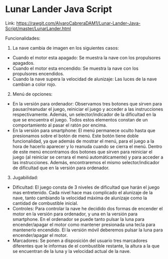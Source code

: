 # Lunar Lander Java Script

Link: https://rawgit.com/AlvaroCabreraDAM1/Lunar-Lander-Java-Script/master/LunarLander.html

Funcionalidades: 

1. La nave cambia de imagen en los siguientes casos:
 
 - Cuando el motor esta apagado: Se muestra la nave con los propulsores apagados.
 - Cuando el motor esta encendido: Se muestra la nave con los propulsores encendidos.
 - Cuando la nave supera la velocidad de alunizaje: Las luces de la nave cambian a color rojo.

2. Menú de opciones:

 - En la versión para ordenador: Observamos tres botones que sirven para pausar/reanudar el juego, reiniciar el juego y acceder a las
  instrucciones respectivamente. Además, un selector/indicador de la dificultad en la que se encuentra el juego. Todos estos elementos
  constan de un comportamiento al pasar el ratón por encima.
 - En la versión para smartphone: El menú permanece oculto hasta que presionamos sobre el botón de menú. Este botón tiene doble
  funcionalidad, ya que además de mostrar el menú, para el juego a la hora de hacerlo aparecer y lo reanuda cuando se cierra el menú. 
  Dentro de este menú encontramos dos botones que sirven para reiniciar el juego (al reiniciar se cerrara el menú automáticamente) y 
  para acceder a las instrucciones. Además, encontraremos el mismo selector/indicador de dificultad que en la versión para ordenador.
  
3. Jugabilidad:

 - Dificultad: El juego consta de 3 niveles de dificultad que harán el juego mas entretenido. Cada nivel hace mas complicado el 
  alunizaje de la nave, tanto cambiando la velocidad máxima de alunizaje como la cantidad de combustible inicial.
 - Controles: Para controlar la nave he decidido dos formas de encender el motor en la versión para ordenador, y una en la versión para 
  smartphone. En el ordenador se puede tanto pulsar la luna para encender/apagar el motor como mantener presionada una tecla para 
  mantenerlo encendido. El la versión móvil deberemos pulsar la luna para encender/apagar el motor.
 - Marcadores: Se ponen a disposición del usuario tres marcadores diferentes que le informas de el combustible restante, la altura a la 
  que se encuentran de la luna y la velocidad actual de la nave.
